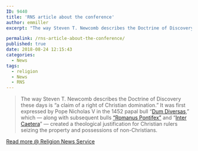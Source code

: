 ```yaml
---
ID: 9440
title: 'RNS article about the conference'
author: emmiller
excerpt: "The way Steven T. Newcomb describes the Doctrine of Discovery these days is 'a claim of a right of Christian domination.' It was first expressed by Pope Nicholas V in the 1452 papal bull Dum Diversas, which — along with subsequent bulls Romanus Pontifex and Inter Caetera — created a theological justification for Christian rulers seizing the property and possessions of non-Christians"

permalink: /rns-article-about-the-conference/
published: true
date: 2018-08-24 12:15:43
categories:
  - News
tags:
  - religion
  - News
  - RNS
---
```

> The way Steven T. Newcomb describes the Doctrine of Discovery these days is “a claim of a right of Christian domination.” It was first expressed by Pope Nicholas V in the 1452 papal bull “[Dum Diversas](/dum-Diversas/),” which — along with subsequent bulls [“Romanus Pontifex”](/the-bull-romanus-pontifex-nicholas-v/) and “[Inter Caetera](/inter-caetera/)” — created a theological justification for Christian rulers seizing the property and possessions of non-Christians.

[Read more @ Religion News Service](https://religionnews.com/2018/08/22/denominations-repent-for-native-american-land-grabs/)
